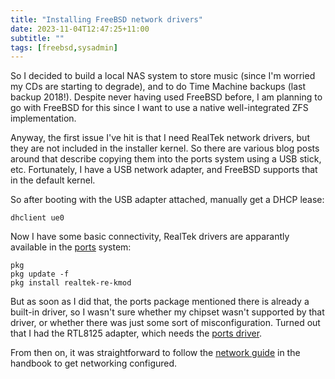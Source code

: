 ```yaml
---
title: "Installing FreeBSD network drivers"
date: 2023-11-04T12:47:25+11:00
subtitle: ""
tags: [freebsd,sysadmin]
---
```


So I decided to build a local NAS system to store music (since I'm worried
my CDs are starting to degrade), and to do Time Machine backups (last
backup 2018!). Despite never having used FreeBSD before, I am planning
to go with FreeBSD for this since I want to use a native well-integrated
ZFS implementation.

Anyway, the first issue I've hit is that I need RealTek network drivers, but
they are not included in the installer kernel. So there are various blog posts
around that describe copying them into the ports system using a USB stick, etc.
Fortunately, I have a USB network adapter, and FreeBSD supports that in the
default kernel.

So after booting with the USB adapter attached, manually get a DHCP lease:
```
dhclient ue0
```

Now I have some basic connectivity, RealTek drivers are apparantly available in the
[ports](https://docs.freebsd.org/en/books/handbook/ports/) system:
```
pkg
pkg update -f
pkg install realtek-re-kmod
```

But as soon as I did that, the ports package mentioned there is already
a built-in driver, so I wasn't sure whether my chipset wasn't supported
by that driver, or whether there was just some sort of misconfiguration.
Turned out that I had the RTL8125 adapter, which needs the 
[ports driver](https://cgit.freebsd.org/ports/plain/net/realtek-re-kmod/pkg-descr?revision=HEAD).

From then on, it was straightforward to follow the
[network guide](https://docs.freebsd.org/en/books/handbook/network/)
in the handbook to get networking configured.
